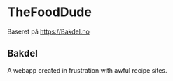 # TheFoodDude
Baseret på https://Bakdel.no

## Bakdel
A webapp created in frustration with awful recipe sites.